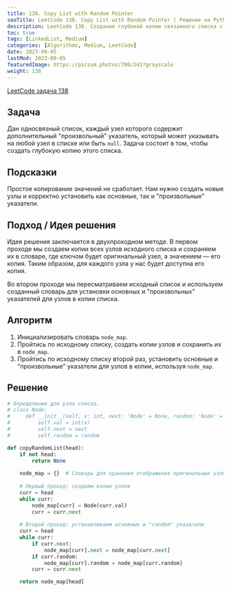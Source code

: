 ```yaml
---
title: 138. Copy List with Random Pointer
seoTitle: LeetCode 138. Copy List with Random Pointer | Решение на Python.
description: LeetCode 138. Создание глубокой копии связанного списка с произвольными указателями. Разбор задачи.
toc: true
tags: [LinkedList, Medium]
categories: [Algorithms, Medium, LeetCode]
date: 2023-09-05
lastMod: 2023-09-05
featuredImage: https://picsum.photos/700/241?grayscale
weight: 138
---
```


[LeetCode задача 138](<https://leetcode.com/problems/copy-list-with-random-pointer/>)

## Задача

Дан односвязный список, каждый узел которого содержит дополнительный "произвольный" указатель, который может указывать на любой узел в списке или быть `null`. Задача состоит в том, чтобы создать глубокую копию этого списка.

## Подсказки

Простое копирование значений не сработает. Нам нужно создать новые узлы и корректно установить как основные, так и "произвольные" указатели.

## Подход / Идея решения

Идея решения заключается в двухпроходном методе. В первом проходе мы создаем копии всех узлов исходного списка и сохраняем их в словаре, где ключом будет оригинальный узел, а значением — его копия. Таким образом, для каждого узла у нас будет доступна его копия.

Во втором проходе мы пересматриваем исходный список и используем созданный словарь для установки основных и "произвольных" указателей для узлов в копии списка.

## Алгоритм

1. Инициализировать словарь `node_map`.
2. Пройтись по исходному списку, создать копии узлов и сохранить их в `node_map`.
3. Пройтись по исходному списку второй раз, установить основные и "произвольные" указатели для узлов в копии, используя `node_map`.

## Решение

```python
# Определение для узла списка.
# class Node:
#     def __init__(self, x: int, next: 'Node' = None, random: 'Node' = None):
#         self.val = int(x)
#         self.next = next
#         self.random = random

def copyRandomList(head):
    if not head:
        return None
    
    node_map = {}  # Словарь для хранения отображения оригинальных узлов на их копии
    
    # Первый проход: создаем копии узлов
    curr = head
    while curr:
        node_map[curr] = Node(curr.val)
        curr = curr.next
    
    # Второй проход: устанавливаем основные и "random" указатели
    curr = head
    while curr:
        if curr.next:
            node_map[curr].next = node_map[curr.next]
        if curr.random:
            node_map[curr].random = node_map[curr.random]
        curr = curr.next

    return node_map[head]
```
